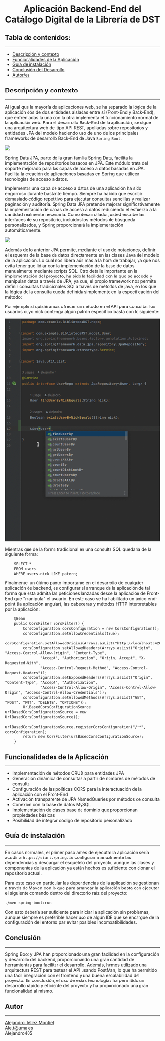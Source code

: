 <h1 align="center">Aplicación Backend-End del Catálogo Digital de la Librería de DST</h1>


## Tabla de contenidos:

---

- [Descripción y contexto](#descripción-y-contexto)
- [Funcionalidades de la Aplicación](#funcionalidades-de-la-aplicación)
- [Guía de instalación](#guía-de-instalación)
- [Conclusión del Desarrollo](#conclusión)
- [Autor/es](#autores)

## Descripción y contexto

---

Al igual que la mayoría de aplicaciones web, se ha separado la lógica de la aplicación dós de dos entidades aisladas entre sí (Front-End y Back-End), que enfrentadas la una con la otra implementa el funcionamiento normal de la aplicación web. Para el desarrollo Back-End de la aplicación, se sigue una arquitectura web del tipo API REST, apolladas sobre repositorios y entidades JPA del modelo haciendo uso de uno de los principales frameworks de desarrollo Back-End de Java `Spring Boot`.

![](https://www.filepicker.io/api/file/fUQ7OU6CQxmF0pFCiNxu)


Spring Data JPA, parte de la gran familia Spring Data, facilita la implementación de repositorios basados en JPA. Este módulo trata del soporte mejorado para las capas de acceso a datos basadas en JPA. Facilita la creación de aplicaciones basadas en Spring que utilicen tecnologías de acceso a datos.

Implementar una capa de acceso a datos de una aplicación ha sido engorroso durante bastante tiempo. Siempre ha habido que escribir demasiado código repetitivo para ejecutar consultas sencillas y realizar paginación y auditoría. Spring Data JPA pretende mejorar significativamente la implementación de capas de acceso a datos reduciendo el esfuerzo a la cantidad realmente necesaria. Como desarrollador, usted escribe las interfaces de su repositorio, incluidos los métodos de búsqueda personalizados, y Spring proporcionará la implementación automáticamente.

![](https://www.interviewbit.com/blog/wp-content/uploads/2022/06/Spring-Boot-Workflow-Architecture-1024x614.png)

Además de lo anterior JPA permite, mediante el uso de notaciones, definir el esquema de la base de datos directamente en las clases Java del modelo de la aplicación. Lo cual nos libera aún más a la hora de trabajar, ya que nos evita tener que lidiar con la implementación de la base de datos manualmente mediante scripts SQL. Otro detalle importante en la implementación del proyecto, ha sido la facilidad con la que se accede y manipulan datos a través de JPA, ya que, el propio framework nos permite definir consultas tradicionales SQl a través de métodos de java, en los que la lógica de la consulta queda definida simplemente en la especificación del método:

Por ejemplo si quisiéramos ofrecer un método en el API para consultar los usuarios cuyo nick contenga algún patrón específico basta con lo siguiente:

![](./src/main/resources/static/jpaOp.gif)   

Mientras que de la forma tradicional en una consulta SQL quedaría de la siguiente forma: 

``` {SQL}
    SELECT * 
    FROM users
    WHERE users.nick LIKE patern;
```

Finalmente, un último punto importante en el desarrollo de cualquier aplicación de backend, es configurar el arranque de la aplicación de tal forma que esta admita las peticiones lanzadas desde la aplicación de Front-End que "manipula" el usuario. En este caso se ha habilitado un único end-point (la aplicación angular), las cabeceras y métodos HTTP interpretables por la aplicación:

```
    @Bean
	public CorsFilter corsFilter() {
		CorsConfiguration corsConfiguration = new CorsConfiguration();
		corsConfiguration.setAllowCredentials(true);
		corsConfiguration.setAllowedOrigins(Arrays.asList("http://localhost:4200"));
		corsConfiguration.setAllowedHeaders(Arrays.asList("Origin", "Access-Control-Allow-Origin", "Content-Type",
				"Accept", "Authorization", "Origin, Accept", "X-Requested-With",
				"Access-Control-Request-Method", "Access-Control-Request-Headers"));
		corsConfiguration.setExposedHeaders(Arrays.asList("Origin", "Content-Type", "Accept", "Authorization",
				"Access-Control-Allow-Origin", "Access-Control-Allow-Origin", "Access-Control-Allow-Credentials"));
		corsConfiguration.setAllowedMethods(Arrays.asList("GET", "POST", "PUT", "DELETE", "OPTIONS"));
		UrlBasedCorsConfigurationSource urlBasedCorsConfigurationSource = new UrlBasedCorsConfigurationSource();
		urlBasedCorsConfigurationSource.registerCorsConfiguration("/**", corsConfiguration);
		return new CorsFilter(urlBasedCorsConfigurationSource);
	}
```

## Funcionalidades de la Aplicación

---

* Implementación de métodos CRUD para entidades JPA
* Generación dinámica de consultas a partir de nombres de métodos de consulta
* Configuración de las políticas CORS para la interactuación de la aplicación con el Front-End
* Activación transparente de JPA NamedQueries por métodos de consulta
* Conexión con la base de datos MySQL
* Implementación de clases base de dominio que proporcionan propiedades básicas
* Posibilidad de integrar código de repositorio personalizado


## Guía de instalación

---

En casos normales, el primer paso antes de ejecutar la aplicación sería acudir a `https://start.spring.io` configurar manualmente las dependencias y descargar el esqueleto del proyecto, aunque las clases y componentes de la aplicación ya están hechos es suficiente con clonar el repositorio actual.

Para este caso en particular las dependencias de la aplicación se gestionan a través de Maven con lo que para arrancar la aplicación basta con ejecutar el siguiente comando dentro del directorio raíz del proyecto:

``` sh{background = true}
./mvn spring-boot:run
```

Con esto debería ser suficiente para iniciar la aplicación sin problemas, aunque siempre es preferible hacer uso de algún IDE que se encargue de la configuración del entorno par evitar posibles incompatibilidades.

## Conclusión

---

Spring Boot y JPA han proporcionado una gran facilidad en la configuración y desarrollo del backend, proporcionando una gran cantidad de herramientas para facilitar el desarrollo. Además, hemos utilizado una arquitectura REST para testear el API usando PostMan, lo que ha permitido una fácil integración con el frontend y una buena escalabilidad del proyecto. En conclusión, el uso de estas tecnologías ha permitido un desarrollo rápido y eficiente del proyecto y ha proporcionado una gran funcionalidad al mismo.

## Autor

---

[Alejandro Téllez Montiel](https://github.com/Alejandro405/bibliotecaDSTApp)           
Ale.t@uma.es   
Alejandro405
